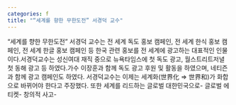 ```yaml
---
categories: f
title: "“세계를 향한 무한도전” 서경덕 교수"
---
```

“세계를 향한 무한도전” 서경덕 교수는 전 세계 독도 홍보 캠페인, 전 세계 한식 홍보 캠페인, 전 세계 한글 홍보 캠페인 등 한국 관련 홍보를 전 세계에 광고하는 대표적인 인물이다.서경덕교수는 성신여대 재직 중으로 뉴욕타임스에 첫 독도 광고, 월스트리트저녈 첫 동해 광고 등 하였다.가수 이장훈과 함께 독도 광고 후원 및 활동을 하였으며, 네티즌과 함께 광고 캠페인도 하였다. 서경덕교수는 이제는 세계화(世界化 => 世界和)가 화합으로 바뀌어야 한다고 주장했다. 또한 세계를 리드하는 글로벌 대한민국으로- 글로벌 에티켓- 창의적 사고-